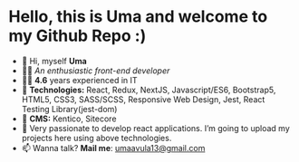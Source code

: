 # Hello, this is Uma and welcome to my Github Repo :)

- 👋 Hi, myself **Uma**
- :woman_technologist: *An enthusiastic front-end developer*
- :technologist: **4.6** years experienced in IT
- 🌱 **Technologies:** React, Redux, NextJS, Javascript/ES6, Bootstrap5, HTML5, CSS3, SASS/SCSS, Responsive Web Design, Jest, React Testing Library(jest-dom)
- 🌱 **CMS:** Kentico, Sitecore
- 💞️ Very passionate to develop react applications. I’m going to upload my projects here using above technologies.
- 📫 Wanna talk? 
     **Mail me**: umaavula13@gmail.com

<!---
Avl66/Avl66 is a ✨ special ✨ repository because its `README.md` (this file) appears on your GitHub profile.
You can click the Preview link to take a look at your changes.
--->
